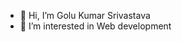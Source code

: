 - 👋 Hi, I’m Golu Kumar Srivastava
- 👀 I’m interested in Web development

<!---
student-golu/student-golu is a ✨ special ✨ repository because its `README.md` (this file) appears on your GitHub profile.
You can click the Preview link to take a look at your changes.
--->
